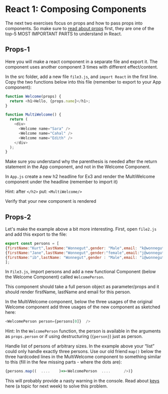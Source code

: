 # React 1: Composing Components

The next two exercises focus on props and how to pass props into components. So make sure to [read about props](https://react.dev/learn/passing-props-to-a-component) first, they are one of the top-5 MOST IMPORTANT PARTS to understand in React.

## Props-1

Here you will make a react component in a separate file and export it. The component uses another component 3 times with different effect/content.

In the src folder, add a new file `file3.js`, and `import React` in the first line.
Copy the two functions below into this file (remember to export to your App component):

```javascript
function Welcome(props) {
  return <h1>Hello, {props.name}</h1>;
}
```

```javascript
function MultiWelcome() {
  return (
    <div>
      <Welcome name="Sara" />
      <Welcome name="Cahal" />
      <Welcome name="Edith" />
    </div>
  );
}
```

Make sure you understand why the parenthesis is needed after the return statement in the App component, and not in the Welcome Component.

In `App.js` create a new h2 headline for Ex3 and render the MultiWelcome component under the headline (remember to import it)

Hint: after `</h2>` put: `<MultiWelcome/>`

Verify that your new component is rendered

## Props-2

Let's make the example above a bit more interesting.
First, open `file2.js` and add this export to the file:

```javascript
export const persons = [
{firstName:"Kurt",lastName:"Wonnegut",gender: "Male",email: "k@wonnegut.dk", phone: "12345"},
{firstName:"Jane",lastName:"Wonnegut",gender:"female",email:"j@wonnegut.dk", phone: "12345"},
{firstName:"ib",lastName: "Wonnegut",gender : "Male",email: "i@wonnegut.dk", phone: "12345"},
];
```

In `File3.js`, import persons  and add a new functional Component (below the Welcome Component) called `WelcomePerson`.

This component should take a full person object as parameter/props and it should render firstName, lastName and email for this person.

In the MultiWelcome component, below the three usages of the original Welcome component add three usages of the new component as sketched here:

```javascript
<WelcomePerson person={persons[0]}  />
```

Hint: In the `WelcomePerson` function, the person is available in the arguments as `props.person` or if using destructuring (`{person}`) just as person.

Handle list of persons of arbitrary sizes. In the example above your “list” could only handle exactly three persons. Use our old friend `map()` below the three hardcoded lines in the MultiWelcome component to something similar to this (fill in the few missing parts - where the dots are):

```javascript
{persons.map((  ....    )=><WelcomePerson  ....      />)}
```

This will probably provide a nasty warning in the console. Read about [keys](https://react.dev/learn/rendering-lists) here (a topic for next week) to solve this problem.
